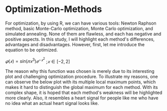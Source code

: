 # Optimization-Methods

For optimization, by using R, we can have various tools: Newton Raphson method, basic Monte-Carlo
optimization, Monte Carlo optimization, and simulated annealing. None of them are flawless, and each
has negative and positive aspects. In this study, I will highlight each method's differences, advantages and
disadvantages. However, first, let me introduce the equation to be optimized. 

$𝜑(𝑥) = sin(𝜋𝑥^3)𝑒^{−𝑥^2}$          ;$𝑥 ∈ [−2, 2]$

The reason why this function was chosen is merely due to its interesting plot and challenging optimization
procedure. To illustrate my reasons, one can observe the below plot with its multiple local maximum
points, which makes it hard to distinguish the global maximum for each method. With its complex shape,
it is hoped that each method's weakness will be highlighted more clearly. Also, it resembles a heart signal
for people like me who have no idea what an actual heart signal looks like.
